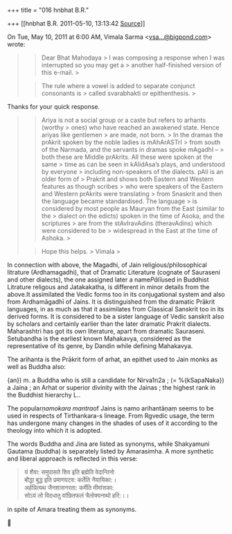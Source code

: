 +++
title = "016 hnbhat B.R."

+++
[[hnbhat B.R.	2011-05-10, 13:13:42 [Source](https://groups.google.com/g/samskrita/c/7y3T40B0wDY)]]



On Tue, May 10, 2011 at 6:00 AM, Vimala Sarma \<[vsa...@bigpond.com]()\> wrote:  

> 
> > 
> > Dear Bhat Mahodaya >
> I was composing a response when I was interrupted so you may get a > another half-finished version of this e-mail. >
> 
> > The rule where a vowel is added to separate conjunct consonants is > called svarabhakti or epithenthesis. >
> 
> > 

  

Thanks for your quick response.



> 
> > 
> > 
> > Ariya is not a social group or a caste but refers to arhants (worthy > ones) who have reached an awakened state. Hence ariyas like gentlemen > are made, not born. >
> In the dramas the prAkrit spoken by the noble ladies is mAhArASTrI > from south of the Narmada, and the servants in dramas spoke mAgadhI – > both these are Middle prAkrits. All these were spoken at the same > time as can be seen in kAlidAsa’s plays, and understood by everyone > including non-speakers of the dialects. pAli is an older form of > Prakrit and shows both Eastern and Western features as though scribes > who were speakers of the Eastern and Western prAkrits were translating > from Snaskrit and then the language became standardised. The language > is considered by most people as Mauryan from the East (similar to the > dialect on the edicts) spoken in the time of Asoka, and the scriptures > are from the stAvIravAdins (theravAdins) which were considered to be > widespread in the East at the time of Ashoka. >
> 
> > Hope this helps. >
> Vimala >
> 
> > 
> > 

  

In connection with above, the Magadhi, of Jain religious/philosophical litrature (Ardhamagadhi), that of Dramatic Literature (cognate of Sauraseni and other dialects), the one assigned later a name*Pālī*used in Buddhist Litrature religous and Jatakakatha, is different in minor details from the above.It assimilated the Vedic forms too in its conjugational system and also from Ardhamāgadhī of Jains. It is distinguished from the dramatic Prākrit languages, in as much as that it assimilates from Classical Sanskrit too in its derived forms. It is considered to be a sister language of Vedic sanskrit also by scholars and certainly earlier than the later dramatic Prakrit dialects. Maharashtri has got its own literature, apart from dramatic Sauraseni. Setubandha is the earliest known Mahakavya, considered as the representative of its genre, by Dandin while defining Mahakavya.

  

The arihanta is the Prākrit form of arhat, an epithet used to Jain monks as well as Buddha also:

  

{an}) m. a Buddha who is still a candidate for Nirva1n2a ; (= %{kSapaNaka}) a Jaina ; an Arhat or superior divinity with the Jainas ; the highest rank in the Buddhist hierarchy L..



The popular*ṇamokara mantra*of Jains is ṇamo arihantāṇaṃ seems to be used in respects of Tirthankara-s lineage. From Rgvedic usage, the term has undergone many changes in the shades of uses of it according to the theology into which it is adopted.

  

The words Buddha and Jina are listed as synonyms, while Shakyamuni Gautama (buddha) is separately listed by Amarasimha. A more synthetic and liberal approach is reflected in this verse:

  

> यं शैवा: समुपासते शिव इति ब्रह्मेति वेदान्तिनो  
> बौद्धा बुद्ध इति प्रमाणपटव: कर्तेति नैयायिका:।  
> अर्हन्नित्यथ जैनशासनरता: कर्मेति मीमांसका:  
> सोऽयं लो विदधातु वांछितफलं त्रैलोक्यनाथो हरि:।।

  

in spite of Amara treating them as synonyms.



